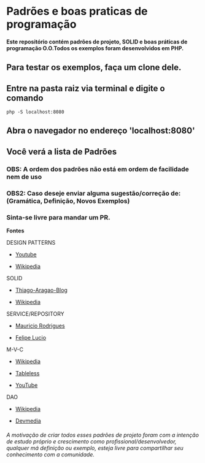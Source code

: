 # Padrões e boas praticas de programação

#### Este repositório contém padrões de projeto, SOLID e boas práticas de programação O.O.Todos os exemplos foram desenvolvidos em PHP.

## Para testar os exemplos, faça um clone dele.

## Entre na pasta raiz via terminal e digite o comando

```
php -S localhost:8080
```

## Abra o navegador no endereço 'localhost:8080'

## Você verá a lista de Padrões

### OBS: A ordem dos padrões não está em ordem de facilidade nem de uso

### OBS2: Caso deseje enviar alguma sugestão/correção de: (Gramática, Definição, Novos Exemplos) 
### Sinta-se livre para mandar um PR.


**Fontes**

DESIGN PATTERNS

- [Youtube](https://www.youtube.com/playlist?list=PLF206E906175C7E07)

- [Wikipedia](https://pt.wikipedia.org/wiki/Padr%C3%A3o_de_projeto_de_software)

SOLID

- [Thiago-Aragao-Blog](https://medium.com/thiago-aragao/solid-princ%C3%ADpios-da-programa%C3%A7%C3%A3o-orientada-a-objetos-ba7e31d8fb25)

- [Wikipedia](https://pt.wikipedia.org/wiki/SOLID)

SERVICE/REPOSITORY

- [Mauricio Rodrigues](https://medium.com/laraveltips/voc%C3%AA-entende-repository-pattern-voc%C3%AA-est%C3%A1-certo-disso-d739ecaf544e)

- [Felipe Lucio](https://felipelucioquirino.wordpress.com/2012/07/17/padrao-de-projeto-repository/)

M-V-C

- [Wikipedia](https://pt.wikipedia.org/wiki/MVC)
 
- [Tableless](https://tableless.com.br/mvc-afinal-e-o-que/)

- [YouTube](https://www.youtube.com/watch?v=dTVVa2gfht8&list=PLF206E906175C7E07&index=28&t=0s)

DAO

- [Wikipedia](https://pt.wikipedia.org/wiki/Objeto_de_acesso_a_dados)

- [Devmedia](https://www.devmedia.com.br/dao-pattern-persistencia-de-dados-utilizando-o-padrao-dao/30999)

###### A motivação de criar todos esses padrões de projeto foram com a intenção de estudo próprio e crescimento como profissional/desenvolvedor, qualquer má definição ou exemplo, esteja livre para compartilhar seu conhecimento com a comunidade.
